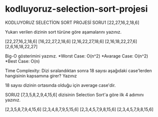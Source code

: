 # kodluyoruz-selection-sort-projesi
KODLUYORUZ SELECTİON SORT PROJESİ
SORU1
[22,27,16,2,18,6] 

Yukarı verilen dizinin sort türüne göre aşamalarını yazınız.

[22,27,16,2,18,6]
[16,22,27,2,18,6]
[2,16,22,27,18,6]
[2,16,18,22,27,6]
[2,6,16,18,22,27]



Big-O gösterimini yazınız.
*Worst Case: O(n^2)
*Avarage Case: O(n^2)
*Best Case: O(n)



Time Complexity: Dizi sıralandıktan sonra 18 sayısı aşağıdaki case'lerden hangisinin kapsamına girer? Yazınız

18 sayısı dizinin ortasında olduğu için average case'dir.



SORU2
[7,3,5,8,2,9,4,15,6] dizisinin Selection Sort'a göre ilk 4 adımını yazınız.

[2,3,5,8,7,9,4,15,6]
[2,3,4,8,7,9,5,15,6]
[2,3,4,5,7,9,8,15,6]
[2,3,4,5,7,9,8,15,6]
